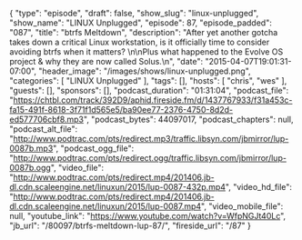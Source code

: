 {
  "type": "episode",
  "draft": false,
  "show_slug": "linux-unplugged",
  "show_name": "LINUX Unplugged",
  "episode": 87,
  "episode_padded": "087",
  "title": "btrfs Meltdown",
  "description": "After yet another gotcha takes down a critical Linux workstation, is it officially time to consider avoiding btrfs when it matters? \n\nPlus what happened to the Evolve OS project & why they are now called Solus.\n",
  "date": "2015-04-07T19:01:31-07:00",
  "header_image": "/images/shows/linux-unplugged.png",
  "categories": [
    "LINUX Unplugged"
  ],
  "tags": [],
  "hosts": [
    "chris",
    "wes"
  ],
  "guests": [],
  "sponsors": [],
  "podcast_duration": "01:31:04",
  "podcast_file": "https://chtbl.com/track/392D9/aphid.fireside.fm/d/1437767933/f31a453c-fa15-491f-8618-3f71f1d565e5/ba90ee77-2376-4750-8d2d-ed577706cbf8.mp3",
  "podcast_bytes": 44097017,
  "podcast_chapters": null,
  "podcast_alt_file": "http://www.podtrac.com/pts/redirect.mp3/traffic.libsyn.com/jbmirror/lup-0087b.mp3",
  "podcast_ogg_file": "http://www.podtrac.com/pts/redirect.ogg/traffic.libsyn.com/jbmirror/lup-0087b.ogg",
  "video_file": "http://www.podtrac.com/pts/redirect.mp4/201406.jb-dl.cdn.scaleengine.net/linuxun/2015/lup-0087-432p.mp4",
  "video_hd_file": "http://www.podtrac.com/pts/redirect.mp4/201406.jb-dl.cdn.scaleengine.net/linuxun/2015/lup-0087.mp4",
  "video_mobile_file": null,
  "youtube_link": "https://www.youtube.com/watch?v=WfpNGJt40Lc",
  "jb_url": "/80097/btrfs-meltdown-lup-87/",
  "fireside_url": "/87"
}


